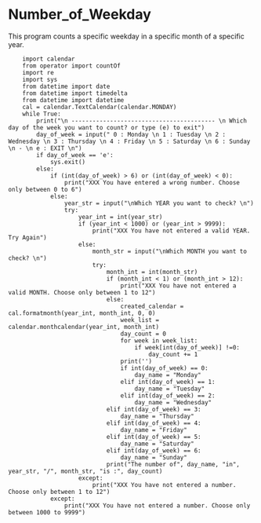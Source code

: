 # Number_of_Weekday
This program counts a specific weekday in a specific month of a specific year.

        import calendar
        from operator import countOf
        import re
        import sys
        from datetime import date
        from datetime import timedelta
        from datetime import datetime
        cal = calendar.TextCalendar(calendar.MONDAY)
        while True:
            print("\n ----------------------------------------- \n Which day of the week you want to count? or type (e) to exit")
            day_of_week = input(" 0 : Monday \n 1 : Tuesday \n 2 : Wednesday \n 3 : Thursday \n 4 : Friday \n 5 : Saturday \n 6 : Sunday \n - \n e : EXIT \n")
            if day_of_week == 'e':
                sys.exit()
            else:
                if (int(day_of_week) > 6) or (int(day_of_week) < 0):
                    print("XXX You have entered a wrong number. Choose only between 0 to 6")
                else:
                    year_str = input("\nWhich YEAR you want to check? \n")
                    try:
                        year_int = int(year_str)
                        if (year_int < 1000) or (year_int > 9999):
                            print("XXX You have not entered a valid YEAR. Try Again")
                        else:
                            month_str = input("\nWhich MONTH you want to check? \n")
                            try:
                                month_int = int(month_str)
                                if (month_int < 1) or (month_int > 12):
                                    print("XXX You have not entered a valid MONTH. Choose only between 1 to 12")
                                else:
                                    created_calendar = cal.formatmonth(year_int, month_int, 0, 0)
                                    week_list = calendar.monthcalendar(year_int, month_int)
                                    day_count = 0
                                    for week in week_list:
                                        if week[int(day_of_week)] !=0:
                                            day_count += 1
                                    print('')
                                    if int(day_of_week) == 0:
                                        day_name = "Monday"
                                    elif int(day_of_week) == 1:
                                        day_name = "Tuesday"
                                    elif int(day_of_week) == 2:
                                        day_name = "Wednesday"
                                elif int(day_of_week) == 3:
                                    day_name = "Thursday"
                                elif int(day_of_week) == 4:
                                    day_name = "Friday"
                                elif int(day_of_week) == 5:
                                    day_name = "Saturday"
                                elif int(day_of_week) == 6:
                                    day_name = "Sunday"
                                print("The number of", day_name, "in", year_str, "/", month_str, "is :", day_count)                                
                        except:
                            print("XXX You have not entered a number. Choose only between 1 to 12")
                except:
                    print("XXX You have not entered a number. Choose only between 1000 to 9999")

